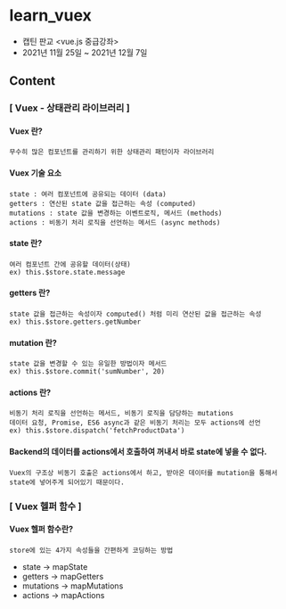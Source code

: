 # learn_vuex
+ 캡틴 판교 <vue.js 중급강좌>     
+ 2021년 11월 25일 ~ 2021년 12월 7일

## Content
### [ Vuex - 상태관리 라이브러리 ]
#### Vuex 란?
    무수히 많은 컴포넌트를 관리하기 위한 상태관리 패턴이자 라이브러리
#### Vuex 기술 요소
    state : 여러 컴포넌트에 공유되는 데이터 (data) 
    getters : 연산된 state 값을 접근하는 속성 (computed)
    mutations : state 값을 변경하는 이벤트로직, 메서드 (methods)
    actions : 비동기 처리 로직을 선언하는 메서드 (async methods)
#### state 란?
    여러 컴포넌트 간에 공유할 데이터(상태)
    ex) this.$store.state.message
#### getters 란?
    state 값을 접근하는 속성이자 computed() 처럼 미리 연산된 값을 접근하는 속성
    ex) this.$store.getters.getNumber
#### mutation 란?
    state 값을 변경할 수 있는 유일한 방법이자 메서드
    ex) this.$store.commit('sumNumber', 20)
#### actions 란?
    비동기 처리 로직을 선언하는 메서드, 비동기 로직을 담당하는 mutations
    데이터 요청, Promise, ES6 async과 같은 비동기 처리는 모두 actions에 선언
    ex) this.$store.dispatch('fetchProductData')
#### Backend의 데이터를 actions에서 호출하여 꺼내서 바로 state에 넣을 수 없다.
    Vuex의 구조상 비동기 호출은 actions에서 하고, 받아온 데이터를 mutation을 통해서 state에 넣어주게 되어있기 때문이다.
### [ Vuex 헬퍼 함수 ]
#### Vuex 헬퍼 함수란?
    store에 있는 4가지 속성들을 간편하게 코딩하는 방법
+ state -> mapState
+ getters -> mapGetters
+ mutations -> mapMutations
+ actions -> mapActions
